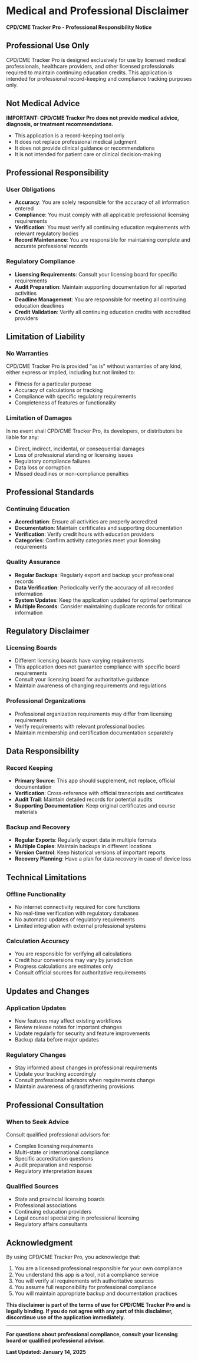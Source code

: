 # Medical and Professional Disclaimer

**CPD/CME Tracker Pro - Professional Responsibility Notice**

## Professional Use Only

CPD/CME Tracker Pro is designed exclusively for use by licensed medical professionals, healthcare providers, and other licensed professionals required to maintain continuing education credits. This application is intended for professional record-keeping and compliance tracking purposes only.

## Not Medical Advice

**IMPORTANT: CPD/CME Tracker Pro does not provide medical advice, diagnosis, or treatment recommendations.**

- This application is a record-keeping tool only
- It does not replace professional medical judgment
- It does not provide clinical guidance or recommendations
- It is not intended for patient care or clinical decision-making

## Professional Responsibility

### User Obligations
- **Accuracy**: You are solely responsible for the accuracy of all information entered
- **Compliance**: You must comply with all applicable professional licensing requirements
- **Verification**: You must verify all continuing education requirements with relevant regulatory bodies
- **Record Maintenance**: You are responsible for maintaining complete and accurate professional records

### Regulatory Compliance
- **Licensing Requirements**: Consult your licensing board for specific requirements
- **Audit Preparation**: Maintain supporting documentation for all reported activities
- **Deadline Management**: You are responsible for meeting all continuing education deadlines
- **Credit Validation**: Verify all continuing education credits with accredited providers

## Limitation of Liability

### No Warranties
CPD/CME Tracker Pro is provided "as is" without warranties of any kind, either express or implied, including but not limited to:
- Fitness for a particular purpose
- Accuracy of calculations or tracking
- Compliance with specific regulatory requirements
- Completeness of features or functionality

### Limitation of Damages
In no event shall CPD/CME Tracker Pro, its developers, or distributors be liable for any:
- Direct, indirect, incidental, or consequential damages
- Loss of professional standing or licensing issues
- Regulatory compliance failures
- Data loss or corruption
- Missed deadlines or non-compliance penalties

## Professional Standards

### Continuing Education
- **Accreditation**: Ensure all activities are properly accredited
- **Documentation**: Maintain certificates and supporting documentation
- **Verification**: Verify credit hours with education providers
- **Categories**: Confirm activity categories meet your licensing requirements

### Quality Assurance
- **Regular Backups**: Regularly export and backup your professional records
- **Data Verification**: Periodically verify the accuracy of all recorded information
- **System Updates**: Keep the application updated for optimal performance
- **Multiple Records**: Consider maintaining duplicate records for critical information

## Regulatory Disclaimer

### Licensing Boards
- Different licensing boards have varying requirements
- This application does not guarantee compliance with specific board requirements
- Consult your licensing board for authoritative guidance
- Maintain awareness of changing requirements and regulations

### Professional Organizations
- Professional organization requirements may differ from licensing requirements
- Verify requirements with relevant professional bodies
- Maintain membership and certification documentation separately

## Data Responsibility

### Record Keeping
- **Primary Source**: This app should supplement, not replace, official documentation
- **Verification**: Cross-reference with official transcripts and certificates
- **Audit Trail**: Maintain detailed records for potential audits
- **Supporting Documentation**: Keep original certificates and course materials

### Backup and Recovery
- **Regular Exports**: Regularly export data in multiple formats
- **Multiple Copies**: Maintain backups in different locations
- **Version Control**: Keep historical versions of important reports
- **Recovery Planning**: Have a plan for data recovery in case of device loss

## Technical Limitations

### Offline Functionality
- No internet connectivity required for core functions
- No real-time verification with regulatory databases
- No automatic updates of regulatory requirements
- Limited integration with external professional systems

### Calculation Accuracy
- You are responsible for verifying all calculations
- Credit hour conversions may vary by jurisdiction
- Progress calculations are estimates only
- Consult official sources for authoritative requirements

## Updates and Changes

### Application Updates
- New features may affect existing workflows
- Review release notes for important changes
- Update regularly for security and feature improvements
- Backup data before major updates

### Regulatory Changes
- Stay informed about changes in professional requirements
- Update your tracking accordingly
- Consult professional advisors when requirements change
- Maintain awareness of grandfathering provisions

## Professional Consultation

### When to Seek Advice
Consult qualified professional advisors for:
- Complex licensing requirements
- Multi-state or international compliance
- Specific accreditation questions
- Audit preparation and response
- Regulatory interpretation issues

### Qualified Sources
- State and provincial licensing boards
- Professional associations
- Continuing education providers
- Legal counsel specializing in professional licensing
- Regulatory affairs consultants

## Acknowledgment

By using CPD/CME Tracker Pro, you acknowledge that:

1. You are a licensed professional responsible for your own compliance
2. You understand this app is a tool, not a compliance service
3. You will verify all requirements with authoritative sources
4. You assume full responsibility for professional compliance
5. You will maintain appropriate backup and documentation practices

**This disclaimer is part of the terms of use for CPD/CME Tracker Pro and is legally binding. If you do not agree with any part of this disclaimer, discontinue use of the application immediately.**

---

**For questions about professional compliance, consult your licensing board or qualified professional advisor.**

**Last Updated: January 14, 2025**